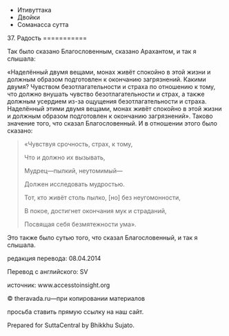 









* Итивуттака
* Двойки
* Соманасса сутта


37\. Радость
\=\=\=\=\=\=\=\=\=\=\=



Так было сказано Благословенным, сказано Арахантом, и так я слышала:


«Наделённый двумя вещами, монах живёт спокойно в этой жизни и должным образом подготовлен к окончанию загрязнений\. Какими двумя? Чувством безотлагательности и страха по отношению к тому, что должно внушать чувство безотлагательности и страх, а также должным усердием из\-за ощущения безотлагательности и страха\. Наделённый этими двумя вещами, монах живёт спокойно в этой жизни и должным образом подготовлен к окончанию загрязнений»\. Таково значение того, что сказал Благословенный\. И в отношении этого было сказано:



> «Чувствуя срочность, страх, к тому,  
> 
> Что и должно их вызывать,  
> 
> Мудрец—пылкий, неутомимый—  
> 
> Должен исследовать мудростью\.  
> 
> Тот, кто живёт столь пылко, \[но\] без неугомонности,  
> 
> В покое, достигнет окончания мук и страданий,  
> 
> Посвящая себя безмятежности ума»\.


Это также было сутью того, что сказал Благословенный, и так я слышала\.



редакция перевода: 08\.04\.2014


Перевод с английского: SV


источник: www\.accesstoinsight\.org


© theravada\.ru—при копировании материалов


просьба ставить прямую ссылку на наш сайт\.


Prepared for SuttaCentral by Bhikkhu Sujato\.






